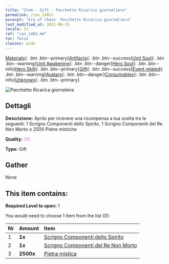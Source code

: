 ```yaml
---
title: "Item - Gift - Pacchetto Ricarica giornaliera"
permalink: /con_1483/
excerpt: "Era of Chaos  Pacchetto Ricarica giornaliera"
last_modified_at: 2021-06-15
locale: it
ref: "con_1483.md"
toc: false
classes: wide
---
```

 [Materials](/ItemsIT/){: .btn .btn--primary}[Artifacts](/ItemsIT/Artifacts/){: .btn .btn--success}[Unit Soul](/ItemsIT/UnitSoul/){: .btn .btn--warning}[Unit Awakening](/ItemsIT/UnitAwakening/){: .btn .btn--danger}[Hero Soul](/ItemsIT/HeroSoul/){: .btn .btn--info}[Hero Skill](/ItemsIT/HeroSkill/){: .btn .btn--primary}[Gift](/ItemsIT/Gift/){: .btn .btn--success}[Event related](/ItemsIT/Events/){: .btn .btn--warning}[Avatars](/ItemsIT/Avatars/){: .btn .btn--danger}[Consumables](/ItemsIT/Consumables/){: .btn .btn--info}[Unknown](/ItemsIT/Unknown/){: .btn .btn--primary}

 ![Pacchetto Ricarica giornaliera](/images/t/i_907056.png)

## Dettagli
 **Descrizione:** Aprilo per ricevere una ricompensa a tua scelta tra le seguenti: 1 Scrigno Componenti dello Spirito, 1 Scrigno Componenti del Re Non Morto o 2500 Pietre mistiche

 **Quality:** <span style="color: #DA70D6">OK</span>

 **Type:** Gift

## Gather

  None

## This item contains:

 **Required Level to open:** 1

 You would need to choose 1 item from the list (0):

  | Nr | Amount |     Item    |
  |:---|:-------|:------------|
  | 1 |  **1x** | [Scrigno Componenti dello Spirito](/ItemsIT/con_1339/) |  | 
  | 2 |  **1x** | [Scrigno Componenti del Re Non Morto](/ItemsIT/con_1340/) |  | 
  | 3 |  **2500x** | [Pietra mistica](/ItemsIT/con_923/) |  | 
